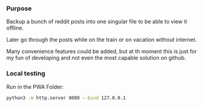 ### Purpose

Backup a bunch of reddit posts into one singular file to be able to view it offline.

Later go through the posts while on the train or on vacation without internet.

Many convenience features could be added, but at th moment this is just for my fun of developing and not even the most capable solution on github.

### Local testing

Run in the PWA Folder:

```cmd
python3 -m http.server 8080 --bind 127.0.0.1
```

